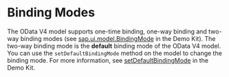 <!-- loioe37a0c323db94ea880ea0f5c9140fa08 -->

# Binding Modes

The OData V4 model supports one-time binding, one-way binding and two-way binding modes \(see [sap.ui.model.BindingMode](https://ui5.sap.com/#/api/sap.ui.model.BindingMode) in the Demo Kit\). The two-way binding mode is the **default** binding mode of the OData V4 model. You can use the `setDefaultBindingMode` method on the model to change the binding mode. For more information, see [setDefaultBindingMode](https://ui5.sap.com/#/api/sap.ui.model.Model/methods/setDefaultBindingMode) in the Demo Kit.

